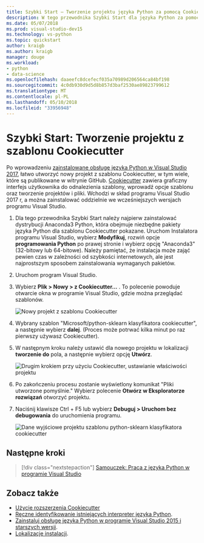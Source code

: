 ```yaml
---
title: Szybki Start — Tworzenie projektu języka Python za pomocą Cookiecutter
description: W tego przewodnika Szybki Start dla języka Python za pomocą szablonu Cookiecutter tworzenia projektu Visual Studio.
ms.date: 05/07/2018
ms.prod: visual-studio-dev15
ms.technology: vs-python
ms.topic: quickstart
author: kraigb
ms.author: kraigb
manager: douge
ms.workload:
- python
- data-science
ms.openlocfilehash: daaeefc8dcefecf035a70989d206564ca84bf198
ms.sourcegitcommit: 4c0db930d9d5d8b857d3baf2530ae89823799612
ms.translationtype: MT
ms.contentlocale: pl-PL
ms.lasthandoff: 05/10/2018
ms.locfileid: "33956948"
---
```

# <a name="quickstart-create-a-project-from-a-cookiecutter-template"></a>Szybki Start: Tworzenie projektu z szablonu Cookiecutter

Po wprowadzeniu [zainstalowane obsługę języka Python w Visual Studio 2017](installing-python-support-in-visual-studio.md), łatwo utworzyć nowy projekt z szablonu Cookiecutter, w tym wiele, które są publikowane w witrynie GitHub. [Cookiecutter](https://cookiecutter.readthedocs.io/en/latest/) zawiera graficzny interfejs użytkownika do odnalezienia szablony, wprowadź opcje szablonu oraz tworzenie projektów i pliki. Wchodzi w skład programu Visual Studio 2017 r, a można zainstalować oddzielnie we wcześniejszych wersjach programu Visual Studio.

1. Dla tego przewodnika Szybki Start należy najpierw zainstalować dystrybucji Anaconda3 Python, która obejmuje niezbędne pakiety języka Python dla szablonu Cookiecutter pokazane. Uruchom Instalatora programu Visual Studio, wybierz **Modyfikuj**, rozwiń opcje **programowania Python** po prawej stronie i wybierz opcję "Anaconda3" (32-bitowy lub 64-bitowe). Należy pamiętać, że instalacja może zająć pewien czas w zależności od szybkości internetowych, ale jest najprostszym sposobem zainstalowania wymaganych pakietów.

1. Uruchom program Visual Studio.

1. Wybierz **Plik > Nowy > z Cookiecutter...** . To polecenie powoduje otwarcie okna w programie Visual Studio, gdzie można przeglądać szablonów. 

    ![Nowy projekt z szablonu Cookiecutter](media/projects-from-cookiecutter1.png)

1. Wybrany szablon "Microsoft/python-sklearn klasyfikatora cookiecutter", a następnie wybierz **dalej**. (Proces może potrwać kilka minut po raz pierwszy używasz Cookiecutter).

1. W następnym kroku należy ustawić dla nowego projektu w lokalizacji **tworzenie do** pola, a następnie wybierz opcję **Utwórz**.

    ![Drugim krokiem przy użyciu Cookiecutter, ustawianie właściwości projektu](media/projects-from-cookiecutter2.png)

1. Po zakończeniu procesu zostanie wyświetlony komunikat "Pliki utworzone pomyślnie." Wybierz polecenie **Otwórz w Eksploratorze rozwiązań** otworzyć projektu.

1. Naciśnij klawisze Ctrl + F5 lub wybierz **Debuguj > Uruchom bez debugowania** do uruchomienia programu. 

    ![Dane wyjściowe projektu szablonu python-sklearn klasyfikatora cookiecutter](media/projects-from-cookiecutter4.png)

## <a name="next-steps"></a>Następne kroki

> [!div class="nextstepaction"]
> [Samouczek: Praca z języka Python w programie Visual Studio](tutorial-working-with-python-in-visual-studio-step-01-create-project.md)

## <a name="see-also"></a>Zobacz także

- [Użycie rozszerzenia Cookiecutter](using-python-cookiecutter-templates.md)
- [Ręczne identyfikowanie istniejących interpreter języka Python](managing-python-environments-in-visual-studio.md#manually-identify-an-existing-environment).
- [Zainstaluj obsługę języka Python w programie Visual Studio 2015 i starszych wersji](installing-python-support-in-visual-studio.md).
- [Lokalizacje instalacji](installing-python-support-in-visual-studio.md#install-locations).
